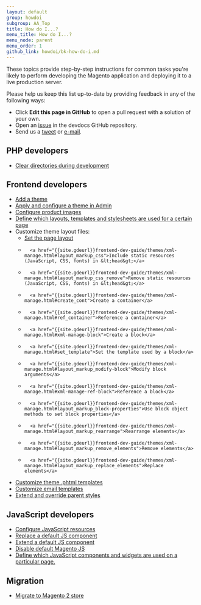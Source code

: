```yaml
---
layout: default
group: howdoi
subgroup: AA_Top
title: How do I...?
menu_title: How do I...?
menu_node: parent
menu_order: 1
github_link: howdoi/bk-how-do-i.md
---
```


These topics provide step-by-step instructions for common tasks you're likely to perform developing the Magento application and deploying it to a live production server.

Please help us keep this list up-to-date by providing feedback in any of the following ways:

*	Click **Edit this page in GitHub** to open a pull request with a solution of your own.
*	Open an <a href="https://github.com/magento/devdocs/issues" target="_blank">issue</a> in the devdocs GitHub repository.
*	Send us a <a href="https://twitter.com/MagentoDevDocs" target="_blank">tweet</a> or <a href="mailto:DL-Magento-Doc-Feedback@ebay.com">e-mail</a>.

## PHP developers
*	<a href="{{ site.gdeurl }}howdoi/php/php_clear-dirs.html">Clear directories during development</a>

## Frontend developers


- <a href="{{site.gdeurl}}frontend-dev-guide/themes/theme-create.html">Add a theme</a>
- <a href="{{site.gdeurl}}frontend-dev-guide/themes/theme-apply.html">Apply and configure a theme in Admin</a>
- <a href="{{site.gdeurl}}frontend-dev-guide/themes/theme-images.html">Configure product images</a>
- <a href="{{site.gdeurl}}frontend-dev-guide/themes/debug-theme.html">Define which layouts, templates and stylesheets are used for a certain page</a>
- Customize theme layout files:
	- 	<a href="{{site.gdeurl}}frontend-dev-guide/themes/xml-manage.html#layout_markup_columns">Set the page layout</a>
	- 		<a href="{{site.gdeurl}}frontend-dev-guide/themes/xml-manage.html#layout_markup_css">Include static resources (JavaScript, CSS, fonts) in &lt;head&gt;</a>
	- 		<a href="{{site.gdeurl}}frontend-dev-guide/themes/xml-manage.html#layout_markup_css_remove">Remove static resources (JavaScript, CSS, fonts) in &lt;head&gt;</a>
	- 		<a href="{{site.gdeurl}}frontend-dev-guide/themes/xml-manage.html#create_cont">Create a container</a>
	- 		<a href="{{site.gdeurl}}frontend-dev-guide/themes/xml-manage.html#ref_container">Reference a container</a>
	- 		<a href="{{site.gdeurl}}frontend-dev-guide/themes/xml-manage.html#xml-manage-block">Create a block</a>
	- 		<a href="{{site.gdeurl}}frontend-dev-guide/themes/xml-manage.html#set_template">Set the template used by a block</a>
	- 		<a href="{{site.gdeurl}}frontend-dev-guide/themes/xml-manage.html#layout_markup_modify-block">Modify block arguments</a>
	- 		<a href="{{site.gdeurl}}frontend-dev-guide/themes/xml-manage.html#xml-manage-ref-block">Reference a block</a>
	- 		<a href="{{site.gdeurl}}frontend-dev-guide/themes/xml-manage.html#layout_markup_block-properties">Use block object methods to set block properties</a>
	- 		<a href="{{site.gdeurl}}frontend-dev-guide/themes/xml-manage.html#layout_markup_rearrange">Rearrange elements</a>
	- 		<a href="{{site.gdeurl}}frontend-dev-guide/themes/xml-manage.html#layout_markup_remove_elements">Remove elements</a>
	- 		<a href="{{site.gdeurl}}frontend-dev-guide/themes/xml-manage.html#layout_markup_replace_elements">Replace elements</a>
- <a href="{{site.gdeurl}}frontend-dev-guide/themes/template-walkthrough.html">Customize theme .phtml templates</a>
- <a href="{{site.gdeurl}}frontend-dev-guide/themes/template-email.html">Customize email templates</a>
- <a href="{{site.gdeurl}}frontend-dev-guide/themes/css_quick_guide_approach.html">Extend and override parent styles</a>


## JavaScript developers

- <a href="{{site.gdeurl}}javascript-dev-guide/javascript/js-resources.html">Configure JavaScript resources</a>
- <a href="{{site.gdeurl}}javascript-dev-guide/javascript/custom_js.html#js_replace">Replace a default JS component</a>
- <a href="{{site.gdeurl}}javascript-dev-guide/javascript/custom_js.html#extend_js">Extend a default JS component</a>
- <a href="{{site.gdeurl}}javascript-dev-guide/javascript/custom_js.html#disable_default_js">Disable default Magento JS</a>
- <a href="{{site.gdeurl}}javascript-dev-guide/javascript/js_debug.html">Define which JavaScript components and widgets are used on a particular page.</a>

## Migration
*	<a href="{{ site.gdeurl }}howdoi/migrate/migrate.html">Migrate to Magento 2 store</a>

